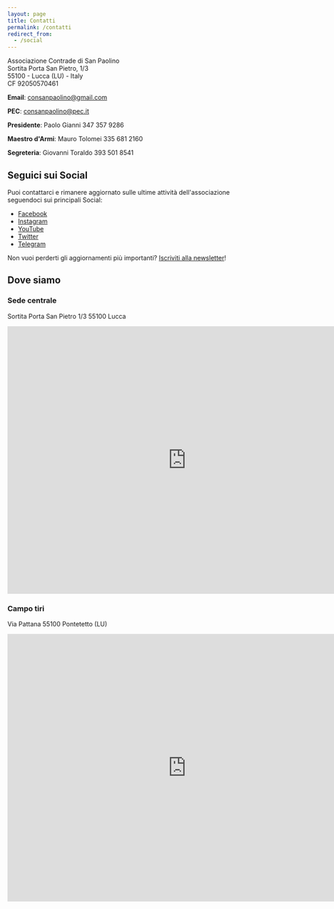 ```yaml
---
layout: page
title: Contatti
permalink: /contatti
redirect_from:
  - /social
---
```


Associazione Contrade di San Paolino<br/>
Sortita Porta San Pietro, 1/3<br/>
55100 - Lucca (LU) - Italy<br/>
CF 92050570461<br/>

**Email**: consanpaolino@gmail.com

**PEC**: consanpaolino@pec.it

**Presidente**: Paolo Gianni 347 357 9286

**Maestro d'Armi**: Mauro Tolomei 335 681 2160

**Segreteria**: Giovanni Toraldo 393 501 8541

## Seguici sui Social

Puoi contattarci e rimanere aggiornato sulle ultime attività dell'associazione
seguendoci sui principali Social:

* [Facebook](https://fb.com/consanpaolino)
* [Instagram](https://instagram.com/consanpaolino)
* [YouTube](https://www.youtube.com/channel/UC8fqZye7eBrSWTbd5dzyUCg)
* [Twitter](https://twitter.com/consanpaolino)
* [Telegram](https://t.me/consanpaolino)

Non vuoi perderti gli aggiornamenti più importanti? [Iscriviti alla newsletter](/newsletter)!

## Dove siamo

### Sede centrale

Sortita Porta San Pietro 1/3
55100 Lucca

<iframe src="https://www.google.com/maps/embed?pb=!1m14!1m8!1m3!1d179.8636699780067!2d10.5029527!3d43.8388566!3m2!1i1024!2i768!4f13.1!3m3!1m2!1s0x0%3A0x35ef9ae3599267f3!2sContrade+San+Paolino!5e0!3m2!1sit!2sit!4v1523474038822" width="800" height="600" frameborder="0" style="border:0" allowfullscreen></iframe>


### Campo tiri

Via Pattana
55100 Pontetetto (LU)

<iframe src="https://www.google.com/maps/embed?pb=!1m18!1m12!1m3!1d2878.550566010121!2d10.489833051401243!3d43.823680979013346!2m3!1f0!2f0!3f0!3m2!1i1024!2i768!4f13.1!3m3!1m2!1s0x12d5846710b16863%3A0x6a91578e7bf2b71a!2sCampo+Tiri+della+Repubblica+di+Lucca!5e0!3m2!1sit!2sit!4v1523474284968" width="800" height="600" frameborder="0" style="border:0" allowfullscreen></iframe>
